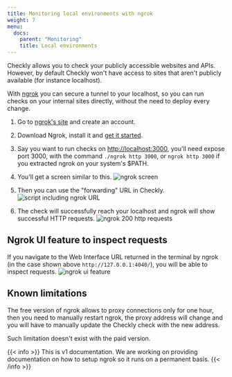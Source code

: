 ```yaml
---
title: Monitoring local environments with ngrok 
weight: 7
menu:
  docs:
    parent: "Monitoring"
    title: Local environments
---
```


Checkly allows you to check your publicly accessible websites and APIs. However, by default Checkly won't have access to sites that aren't publicly available (for instance localhost). 

With <a href="https://ngrok.com/" target="_blank">ngrok</a> you can secure a tunnel to your localhost, so you can run checks on your internal sites directly, without the need to deploy every change.

1. Go to <a href="https://ngrok.com/" target="_blank">ngrok's site</a> and create an account. 
2. Download Ngrok, install it and <a href="https://dashboard.ngrok.com/get-started/setup" target="_blank">get it started</a>.
3. Say you want to run checks on <a href="http://localhost:3000" target="_blank">http://localhost:3000</a>, you'll need expose port 3000, with the command `./ngrok http 3000`, or `ngrok http 3000` if you extracted ngrok on your system's $PATH.
4. You'll get a screen similar to this.
![ngrok screen](/docs/images/monitoring/ngrok.png)
5. Then you can use the "forwarding" URL in Checkly.
![script including ngrok URL](/docs/images/monitoring/script.png)

6. The check will successfully reach your localhost and ngrok will show successful HTTP requests.
![ngrok 200 http requests](/docs/images/monitoring/ngrok200.png)

## Ngrok UI feature to inspect requests

If you navigate to the Web Interface URL returned in the terminal by ngrok (in the case shown above `http://127.0.0.1:4040/`), you will be able to inspect requests.
![ngrok ui feature](/docs/images/monitoring/ui-feature.png)

## Known limitations

The free version of ngrok allows to proxy connections only for one hour, then you need to manually restart ngrok, the proxy address will change and you will have to manually update the Checkly check with the new address.

Such limitation doesn't exist with the paid version.

{{< info >}}
This is v1 documentation. We are working on providing documentation on how to setup ngrok so it runs on a permanent basis. 
{{< /info >}}
